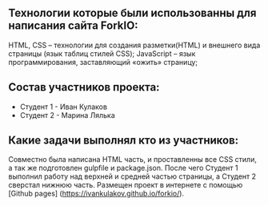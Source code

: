 ## Технологии которые были использованны для написания сайта ForkIO:

HTML, CSS – технологии для создания разметки(HTML) и внешнего вида страницы (язык таблиц стилей CSS);
JavaScript – язык программирования, заставляющий «ожить» страницу;

## Состав участников проекта:
* Студент 1 - Иван Кулаков
* Студент 2 - Марина Лялька

## Какие задачи выполнял кто из участников:

Совместно была написана HTML часть, и проставленны все CSS стили, а так же подготовлен gulpfile
и package.json. После чего Студент 1 выполнил работу над верхней и средней
 частью страницы, а Студент 2 сверстал нижнюю часть.
Размещен проект в интернете с помощью [Github pages]
(https://ivankulakov.github.io/forkio/).

